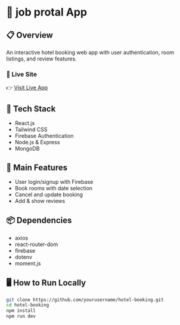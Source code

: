 # 🏨 job protal App

## 📋 Overview
An interactive hotel booking web app with user authentication, room listings, and review features.

### 🚀 Live Site
👉 [Visit Live App]([https://your-live-link.com](https://paul-96-shimu.github.io/job-protal/))

## 🧰 Tech Stack
- React.js
- Tailwind CSS
- Firebase Authentication
- Node.js & Express
- MongoDB

## 🔑 Main Features
- User login/signup with Firebase
- Book rooms with date selection
- Cancel and update booking
- Add & show reviews

## 📦 Dependencies
- axios
- react-router-dom
- firebase
- dotenv
- moment.js

## 🖥️ How to Run Locally
```bash
git clone https://github.com/yourusername/hotel-booking.git
cd hotel-booking
npm install
npm run dev
